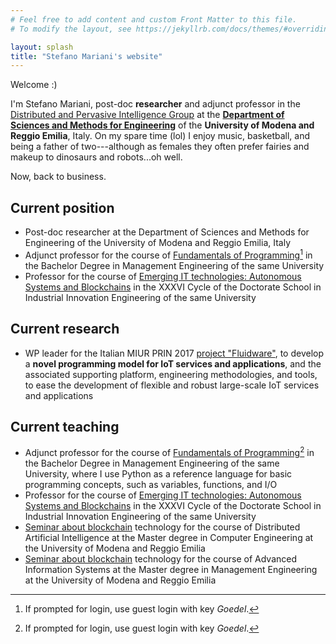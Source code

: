 ```yaml
---
# Feel free to add content and custom Front Matter to this file.
# To modify the layout, see https://jekyllrb.com/docs/themes/#overriding-theme-defaults

layout: splash
title: "Stefano Mariani's website"
---
```


Welcome :)

I'm Stefano Mariani, post-doc **researcher** and adjunct professor in the [Distributed and Pervasive Intelligence Group](http://dipi.unimore.it) at the [**Department of Sciences and Methods for Engineering**](https://www.dismi.unimore.it/site/en/home.html) of the **University of Modena and Reggio Emilia**, Italy.
On my spare time (lol) I enjoy music, basketball, and being a father of two---although as females they often prefer fairies and makeup to dinosaurs and robots...oh well.

Now, back to business.

## Current position

 - Post-doc researcher at the Department of Sciences and Methods for Engineering of the University of Modena and Reggio Emilia, Italy
 - Adjunct professor for the course of [Fundamentals of Programming](https://dolly.ingre.unimore.it/2020/course/view.php?id=132)[^1] in the Bachelor Degree in Management Engineering of the same University
 - Professor for the course of [Emerging IT technologies: Autonomous Systems and Blockchains](https://github.com/smarianimore/phdXXXVI-asb) in the XXXVI Cycle of the Doctorate School in Industrial Innovation Engineering of the same University

## Current research

 - WP leader for the Italian MIUR PRIN 2017 [project "Fluidware"](https://fluidware-project.github.io), to develop a **novel programming model for IoT services and applications**, and the associated supporting platform, engineering methodologies, and tools, to ease the development of flexible and robust large-scale IoT services and applications

## Current teaching

 - Adjunct professor for the course of [Fundamentals of Programming](https://dolly.ingre.unimore.it/2020/course/view.php?id=132)[^1] in the Bachelor Degree in Management Engineering of the same University, where I use Python as a reference language for basic programming concepts, such as variables, functions, and I/O
 - Professor for the course of [Emerging IT technologies: Autonomous Systems and Blockchains](https://github.com/smarianimore/phdXXXVI-asb) in the XXXVI Cycle of the Doctorate School in Industrial Innovation Engineering of the same University
 - [Seminar about blockchain](https://github.com/smarianimore/dief-daiseminar2020) technology for the course of Distributed Artificial Intelligence at the Master degree in Computer Engineering at the University of Modena and Reggio Emilia
 - [Seminar about blockchain](https://github.com/smarianimore/dismi-dsm) technology for the course of Advanced Information Systems at the Master degree in Management Engineering at the University of Modena and Reggio Emilia

[^1]: If prompted for login, use guest login with key *Goedel*.
